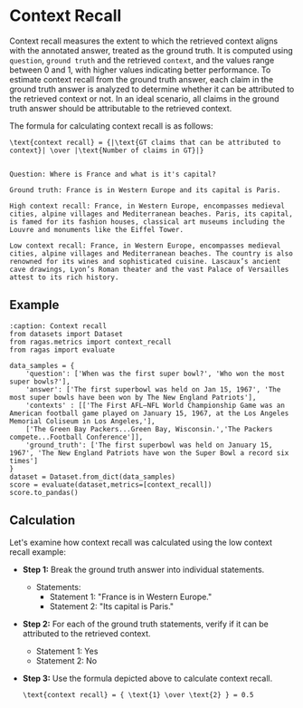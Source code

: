 

# Context Recall

Context recall measures the extent to which the retrieved context aligns with the annotated answer, treated as the ground truth. It is computed using `question`, `ground truth` and the retrieved `context`, and the values range between 0 and 1, with higher values indicating better performance. 
To estimate context recall from the ground truth answer, each claim in the ground truth answer is analyzed to determine whether it can be attributed to the retrieved context or not. In an ideal scenario, all claims in the ground truth answer should be attributable to the retrieved context.

The formula for calculating context recall is as follows:

```{math}
\text{context recall} = {|\text{GT claims that can be attributed to context}| \over |\text{Number of claims in GT}|}
```

```{hint}

Question: Where is France and what is it's capital?

Ground truth: France is in Western Europe and its capital is Paris. 

High context recall: France, in Western Europe, encompasses medieval cities, alpine villages and Mediterranean beaches. Paris, its capital, is famed for its fashion houses, classical art museums including the Louvre and monuments like the Eiffel Tower.

Low context recall: France, in Western Europe, encompasses medieval cities, alpine villages and Mediterranean beaches. The country is also renowned for its wines and sophisticated cuisine. Lascaux’s ancient cave drawings, Lyon’s Roman theater and the vast Palace of Versailles attest to its rich history.
```

## Example

```{code-block} python
:caption: Context recall
from datasets import Dataset 
from ragas.metrics import context_recall
from ragas import evaluate

data_samples = {
    'question': ['When was the first super bowl?', 'Who won the most super bowls?'],
    'answer': ['The first superbowl was held on Jan 15, 1967', 'The most super bowls have been won by The New England Patriots'],
    'contexts' : [['The First AFL–NFL World Championship Game was an American football game played on January 15, 1967, at the Los Angeles Memorial Coliseum in Los Angeles,'], 
    ['The Green Bay Packers...Green Bay, Wisconsin.','The Packers compete...Football Conference']],
    'ground_truth': ['The first superbowl was held on January 15, 1967', 'The New England Patriots have won the Super Bowl a record six times']
}
dataset = Dataset.from_dict(data_samples)
score = evaluate(dataset,metrics=[context_recall])
score.to_pandas()
```

## Calculation

Let's examine how context recall was calculated using the low context recall example:

- **Step 1:** Break the ground truth answer into individual statements.
    - Statements:
        - Statement 1: "France is in Western Europe."
        - Statement 2: "Its capital is Paris."
- **Step 2:** For each of the ground truth statements, verify if it can be attributed to the retrieved context.
    - Statement 1: Yes
    - Statement 2: No

- **Step 3:** Use the formula depicted above to calculate context recall.
    ```{math}
    \text{context recall} = { \text{1} \over \text{2} } = 0.5
    ``` 

